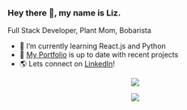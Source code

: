 ### Hey there 👋, my name is Liz.

Full Stack Developer, Plant Mom, Bobarista

- 🌱 I’m currently learning React.js and Python
- 🌻 [My Portfolio](https://dieterichelizabeth.github.io/chakra-portfolio/) is up to date with recent projects
- 🌎 Lets connect on [LinkedIn](https://www.linkedin.com/in/elizabeth-dieterich-067b55a8/)!

<p align="center">
<a href="https://github.com/anuraghazra/github-readme-stats">
  <img align="center" src="https://github-readme-stats.vercel.app/api?username=dieterichelizabeth&hide=stars&bg_color=30,e96443,904e95&title_color=fff&text_color=fff" />
</a>
</p>

<p align="center">
<a href="https://github.com/anuraghazra/convoychat">
  <img align="center" src="https://github-readme-stats.vercel.app/api/top-langs/?username=dieterichelizabeth&layout=compact&hide=Handlebars&bg_color=30,e96443,904e95&title_color=fff&text_color=fff" />
</a>
</p>
